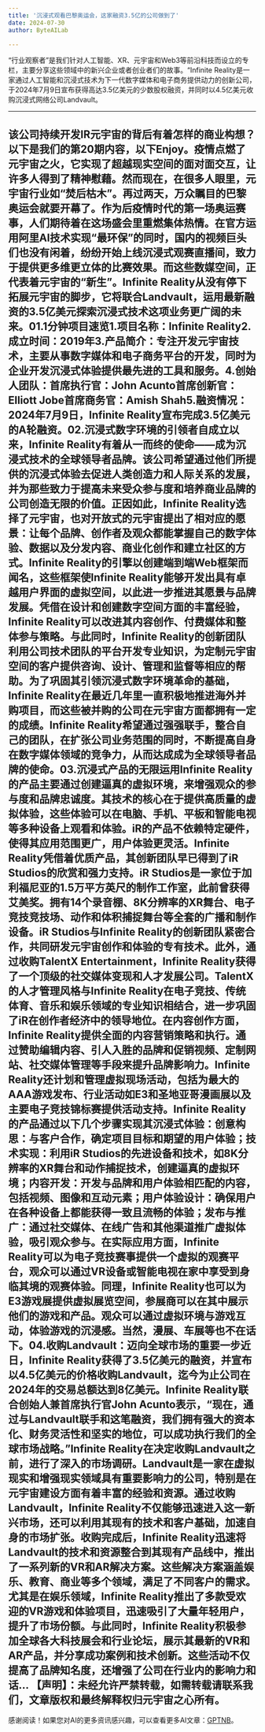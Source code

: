 ```yaml
---
title: '沉浸式观看巴黎奥运会，这家融资3.5亿的公司做到了'
date: 2024-07-30
author: ByteAILab

---
```


“行业观察者”是我们针对人工智能、XR、元宇宙和Web3等前沿科技而设立的专栏，主要分享这些领域中的新兴企业或者创业者们的故事。“Infinite Reality是一家通过人工智能和沉浸式技术为下一代数字媒体和电子商务提供动力的创新公司，于2024年7月9日宣布获得高达3.5亿美元的少数股权融资，并同时以4.5亿美元收购沉浸式网络公司Landvault。

---
该公司持续开发IR元宇宙的背后有着怎样的商业构想？以下是我们的第20期内容，以下Enjoy。疫情点燃了元宇宙之火，它实现了超越现实空间的面对面交互，让许多人得到了精神慰藉。然而现在，在很多人眼里，元宇宙行业如“焚后枯木”。再过两天，万众瞩目的巴黎奥运会就要开幕了。作为后疫情时代的第一场奥运赛事，人们期待着在这场盛会里重燃集体热情。在官方运用阿里AI技术实现“最环保”的同时，国内的视频巨头们也没有闲着，纷纷开始上线沉浸式观赛直播间，致力于提供更多维更立体的比赛效果。而这些数媒空间，正代表着元宇宙的“新生”。Infinite Reality从没有停下拓展元宇宙的脚步，它将联合Landvault，运用最新融资的3.5亿美元探索沉浸式技术这项业务更广阔的未来。01.1分钟项目速览1.项目名称：Infinite Reality2.成立时间：2019年3.产品简介：专注开发元宇宙技术，主要从事数字媒体和电子商务平台的开发，同时为企业开发沉浸式体验提供最先进的工具和服务。4.创始人团队：首席执行官：John Acunto首席创新官：Elliott Jobe首席商务官：Amish Shah5.融资情况：2024年7月9日，Infinite Reality宣布完成3.5亿美元的A轮融资。02.沉浸式数字环境的引领者自成立以来，Infinite Reality有着从一而终的使命——成为沉浸式技术的全球领导者品牌。该公司希望通过他们所提供的沉浸式体验去促进人类创造力和人际关系的发展，并为那些致力于提高未来受众参与度和培养商业品牌的公司创造无限的价值。正因如此，Infinite Reality选择了元宇宙，也对开放式的元宇宙提出了相对应的愿景：让每个品牌、创作者及观众都能掌握自己的数字体验、数据以及分发内容、商业化创作和建立社区的方式。Infinite Reality的引擎以创建端到端Web框架而闻名，这些框架使Infinite Reality能够开发出具有卓越用户界面的虚拟空间，以此进一步推进其愿景与品牌发展。凭借在设计和创建数字空间方面的丰富经验，Infinite Reality可以改进其内容创作、付费媒体和整体参与策略。与此同时，Infinite Reality的创新团队利用公司技术团队的平台开发专业知识，为定制元宇宙空间的客户提供咨询、设计、管理和监督等相应的帮助。为了巩固其引领沉浸式数字环境革命的基础，Infinite Reality在最近几年里一直积极地推进海外并购项目，而这些被并购的公司在元宇宙方面都拥有一定的成绩。Infinite Reality希望通过强强联手，整合自己的团队，在扩张公司业务范围的同时，不断提高自身在数字媒体领域的竞争力，从而达成成为全球领导者品牌的使命。03.沉浸式产品的无限运用Infinite Reality的产品主要通过创建逼真的虚拟环境，来增强观众的参与度和品牌忠诚度。其技术的核心在于提供高质量的虚拟体验，这些体验可以在电脑、手机、平板和智能电视等多种设备上观看和体验。iR的产品不依赖特定硬件，使得其应用范围更广，用户体验更灵活。Infinite Reality凭借着优质产品，其创新团队早已得到了iR Studios的欣赏和强力支持。iR Studios是一家位于加利福尼亚的1.5万平方英尺的制作工作室，此前曾获得艾美奖。拥有14个录音棚、8K分辨率的XR舞台、电子竞技竞技场、动作和体积捕捉舞台等全套的广播和制作设备。iR Studios与Infinite Reality的创新团队紧密合作，共同研发元宇宙创作和体验的专有技术。此外，通过收购TalentX Entertainment，Infinite Reality获得了一个顶级的社交媒体变现和人才发展公司。TalentX的人才管理风格与Infinite Reality在电子竞技、传统体育、音乐和娱乐领域的专业知识相结合，进一步巩固了iR在创作者经济中的领导地位。在内容创作方面，Infinite Reality提供全面的内容营销策略和执行。通过赞助编辑内容、引人入胜的品牌和促销视频、定制网站、社交媒体管理等手段来提升品牌影响力。Infinite Reality还计划和管理虚拟现场活动，包括为最大的AAA游戏发布、行业活动如E3和圣地亚哥漫画展以及主要电子竞技锦标赛提供活动支持。Infinite Reality的产品通过以下几个步骤实现其沉浸式体验：创意构思：与客户合作，确定项目目标和期望的用户体验；技术实现：利用iR Studios的先进设备和技术，如8K分辨率的XR舞台和动作捕捉技术，创建逼真的虚拟环境；内容开发：开发与品牌和用户体验相匹配的内容，包括视频、图像和互动元素；用户体验设计：确保用户在各种设备上都能获得一致且流畅的体验；发布与推广：通过社交媒体、在线广告和其他渠道推广虚拟体验，吸引观众参与。在实际应用方面，Infinite Reality可以为电子竞技赛事提供一个虚拟的观赛平台，观众可以通过VR设备或智能电视在家中享受到身临其境的观赛体验。同理，Infinite Reality也可以为E3游戏展提供虚拟展览空间，参展商可以在其中展示他们的游戏和产品。观众可以通过虚拟环境与游戏互动，体验游戏的沉浸感。当然，漫展、车展等也不在话下。04.收购Landvault：迈向全球市场的重要一步近日，Infinite Reality获得了3.5亿美元的融资，并宣布以4.5亿美元的价格收购Landvault，迄今为止公司在2024年的交易总额达到8亿美元。Infinite Reality联合创始人兼首席执行官John Acunto表示，“现在，通过与Landvault联手和这笔融资，我们拥有强大的资本化、财务灵活性和坚实的地位，可以成功执行我们的全球市场战略。”Infinite Reality在决定收购Landvault之前，进行了深入的市场调研。Landvault是一家在虚拟现实和增强现实领域具有重要影响力的公司，特别是在元宇宙建设方面有着丰富的经验和资源。通过收购Landvault，Infinite Reality不仅能够迅速进入这一新兴市场，还可以利用其现有的技术和客户基础，加速自身的市场扩张。收购完成后，Infinite Reality迅速将Landvault的技术和资源整合到其现有产品线中，推出了一系列新的VR和AR解决方案。这些解决方案涵盖娱乐、教育、商业等多个领域，满足了不同客户的需求。尤其是在娱乐领域，Infinite Reality推出了多款受欢迎的VR游戏和体验项目，迅速吸引了大量年轻用户，提升了市场份额。与此同时，Infinite Reality积极参加全球各大科技展会和行业论坛，展示其最新的VR和AR产品，并分享成功案例和技术创新。这些活动不仅提高了品牌知名度，还增强了公司在行业内的影响力和话...
【声明】：未经允许严禁转载，如需转载请联系我们，文章版权和最终解释权归元宇宙之心所有。
---
感谢阅读！如果您对AI的更多资讯感兴趣，可以查看更多AI文章：[GPTNB](https://gptnb.com)。
